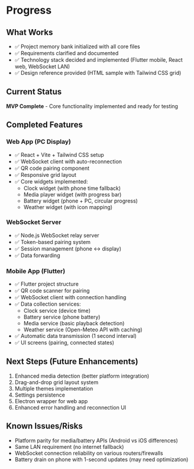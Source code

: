 # Progress

## What Works
- ✅ Project memory bank initialized with all core files
- ✅ Requirements clarified and documented
- ✅ Technology stack decided and implemented (Flutter mobile, React web, WebSocket LAN)
- ✅ Design reference provided (HTML sample with Tailwind CSS grid)

## Current Status
**MVP Complete** - Core functionality implemented and ready for testing

## Completed Features

### Web App (PC Display)
- ✅ React + Vite + Tailwind CSS setup
- ✅ WebSocket client with auto-reconnection
- ✅ QR code pairing component
- ✅ Responsive grid layout
- ✅ Core widgets implemented:
  - Clock widget (with phone time fallback)
  - Media player widget (with progress bar)
  - Battery widget (phone + PC, circular progress)
  - Weather widget (with icon mapping)

### WebSocket Server
- ✅ Node.js WebSocket relay server
- ✅ Token-based pairing system
- ✅ Session management (phone ↔ display)
- ✅ Data forwarding

### Mobile App (Flutter)
- ✅ Flutter project structure
- ✅ QR code scanner for pairing
- ✅ WebSocket client with connection handling
- ✅ Data collection services:
  - Clock service (device time)
  - Battery service (phone battery)
  - Media service (basic playback detection)
  - Weather service (Open-Meteo API with caching)
- ✅ Automatic data transmission (1 second interval)
- ✅ UI screens (pairing, connected states)

## Next Steps (Future Enhancements)
1. Enhanced media detection (better platform integration)
2. Drag-and-drop grid layout system
3. Multiple themes implementation
4. Settings persistence
5. Electron wrapper for web app
6. Enhanced error handling and reconnection UI

## Known Issues/Risks
- Platform parity for media/battery APIs (Android vs iOS differences)
- Same LAN requirement (no internet fallback)
- WebSocket connection reliability on various routers/firewalls
- Battery drain on phone with 1-second updates (may need optimization)
